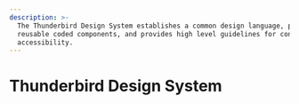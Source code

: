 ```yaml
---
description: >-
  The Thunderbird Design System establishes a common design language, provides
  reusable coded components, and provides high level guidelines for content and
  accessibility.
---
```


# Thunderbird Design System

